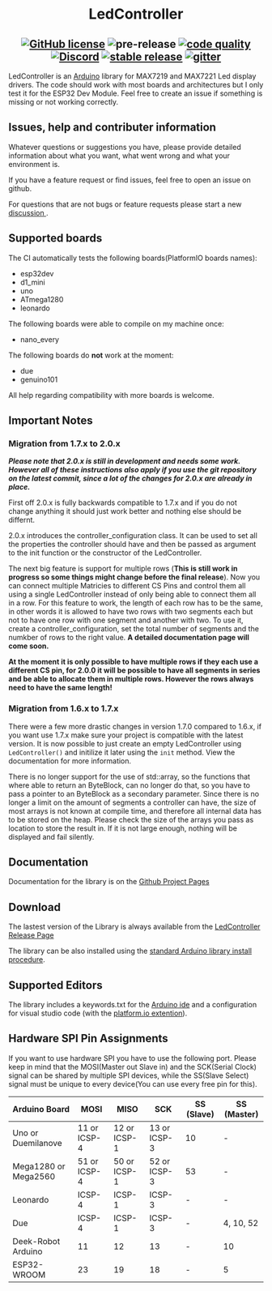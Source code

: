 <h1 align="center">LedController</h1>

<h2 align="center">
<a href="https://github.com/noah1510/LedController/blob/master/License"><img src="https://img.shields.io/github/license/noah1510/LedController.svg" alt="GitHub license" /></a>
<img src="https://github.com/noah1510/LedController/workflows/pre-release/badge.svg" alt="pre-release" />
<a href="https://frontend.code-inspector.com/project/5318/dashboard"><img src="https://www.code-inspector.com/project/5318/score/svg" alt="code quality" /></a>
<a href="https://discord.gg/awjW3aG"><img src="https://discordapp.com/api/guilds/691968013234339881/widget.png" alt="Discord" /></a>
<a href="https://GitHub.com/noah1510/LedController/releases/"><img src="https://img.shields.io/github/v/release/noah1510/LedController.svg" alt="stable release" /></a>
<a href="https://gitter.im/LedControllerN/community/"><img src="https://badges.gitter.im/LedControllerN/community.svg" alt="gitter" /></a>
</h2>

LedController is an [Arduino](http://arduino.cc) library for MAX7219 and MAX7221 Led display drivers.
The code should work with most boards and architectures but I only test it for the ESP32 Dev Module.
Feel free to create an issue if something is missing or not working correctly.

## Issues, help and contributer information

Whatever questions or suggestions you have, please provide detailed information about what you want, what went wrong and what your environment is.

If you have a feature request or find issues, feel free to open an issue on github.

For questions that are not bugs or feature requests please start a new [discussion
](https://github.com/noah1510/LedController/discussions).

## Supported boards

The CI automatically tests the following boards(PlatformIO boards names):

* esp32dev
* d1_mini
* uno
* ATmega1280
* leonardo

The following boards were able to compile on my machine once:

* nano_every

The following boards do **not** work at the moment:

* due
* genuino101

All help regarding compatibility with more boards is welcome.

## Important Notes

### Migration from 1.7.x to 2.0.x

***Please note that 2.0.x is still in development and needs some work. However all of these instructions also apply if you use the git repository on the latest commit, since a lot of the changes for 2.0.x are already in place.***

First off 2.0.x is fully backwards compatible to 1.7.x and if you do not change anything it should just work better and nothing else should be differnt.

2.0.x introduces the controller_configuration class.
It can be used to set all the properties the controller should have and then be passed as argument to the init function or the constructor of the LedController.

The next big feature is support for multiple rows (**This is still work in progress so some things might change before the final release**).
Now you can connect multiple Matricies to different CS Pins and control them all using a single LedController instead of only being able to connect them all in a row.
For this feature to work, the length of each row has to be the same, in other words it is allowed to have two rows with two segments each but not to have one row with one segment and another with two.
To use it, create a controller_configuration, set the total number of segments and the numkber of rows to the right value.
**A detailed documentation page will come soon.**

**At the moment it is only possible to have multiple rows if they each use a different CS pin, for 2.0.0 it will be possible to have all segments in series and be able to allocate them in multiple rows. However the rows always need to have the same length!**

### Migration from 1.6.x to 1.7.x

There were a few more drastic changes in version 1.7.0 compared to 1.6.x, if you want use 1.7.x make sure your project is compatible with the latest version.
It is now possible to just create an empty LedController using `LedController()` and initilize it later using the `init` method.
View the documentation for more information.

There is no longer support for the use of std::array, so the functions that where able to return an ByteBlock, can no longer do that, so you have to pass a pointer to an ByteBlock as a secondary parameter.
Since there is no longer a limit on the amount of segments a controller can have, the size of most arrays is not known at compile time, and therefore all internal data has to be stored on the heap.
Please check the size of the arrays you pass as location to store the result in.
If it is not large enough, nothing will be displayed and fail silently.

## Documentation

Documentation for the library is on the [Github Project Pages](http://noah1510.github.io/LedController/)

## Download 

The lastest version of the Library is always available from the [LedController Release Page](https://github.com/noah1510/LedController/releases)

The library can be also installed using the [standard Arduino library install procedure](http://arduino.cc/en/Guide/Libraries).

## Supported Editors

The library includes a keywords.txt for the [Arduino ide](https://www.arduino.cc/) and a configuration for visual studio code (with the [platform.io extention](https://platformio.org/platformio-ide)).

## Hardware SPI Pin Assignments

If you want to use hardware SPI you have to use the following port.
Please keep in mind that the MOSI(Master out Slave in) and the SCK(Serial Clock) signal can be shared by multiple SPI devices, while the SS(Slave Select) signal must be unique to every device(You can use every free pin for this).

| Arduino Board | MOSI | MISO | SCK | SS (Slave) | SS (Master) |
|---------------|------|------|-----|------------|-------------|
| Uno or Duemilanove | 11 or ICSP-4 | 12 or ICSP-1 | 13 or ICSP-3 | 10 | - |
| Mega1280 or Mega2560 | 51 or ICSP-4 | 50 or ICSP-1 | 52 or ICSP-3 | 53 | - |
| Leonardo | ICSP-4 | ICSP-1 | ICSP-3 | - | - |
| Due | ICSP-4 | ICSP-1 | ICSP-3 | - | 4, 10, 52 |
| Deek-Robot Arduino | 11 | 12 | 13 | - | 10 |
| ESP32-WROOM | 23 | 19 | 18 | - | 5 |
